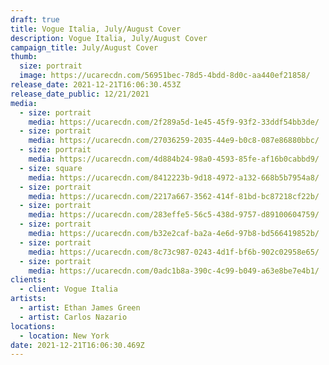 ```yaml
---
draft: true
title: Vogue Italia, July/August Cover
description: Vogue Italia, July/August Cover
campaign_title: July/August Cover
thumb:
  size: portrait
  image: https://ucarecdn.com/56951bec-78d5-4bdd-8d0c-aa440ef21858/
release_date: 2021-12-21T16:06:30.453Z
release_date_public: 12/21/2021
media:
  - size: portrait
    media: https://ucarecdn.com/2f289a5d-1e45-45f9-93f2-33ddf54bb3de/
  - size: portrait
    media: https://ucarecdn.com/27036259-2035-44e9-b0c8-087e86880bbc/
  - size: portrait
    media: https://ucarecdn.com/4d884b24-98a0-4593-85fe-af16b0cabbd9/
  - size: square
    media: https://ucarecdn.com/8412223b-9d18-4972-a132-668b5b7954a8/
  - size: portrait
    media: https://ucarecdn.com/2217a667-3562-414f-81bd-bc87218cf22b/
  - size: portrait
    media: https://ucarecdn.com/283effe5-56c5-438d-9757-d89100604759/
  - size: portrait
    media: https://ucarecdn.com/b32e2caf-ba2a-4e6d-97b8-bd566419852b/
  - size: portrait
    media: https://ucarecdn.com/8c73c987-0243-4d1f-bf6b-902c02958e65/
  - size: portrait
    media: https://ucarecdn.com/0adc1b8a-390c-4c99-b049-a63e8be7e4b1/
clients:
  - client: Vogue Italia
artists:
  - artist: Ethan James Green
  - artist: Carlos Nazario
locations:
  - location: New York
date: 2021-12-21T16:06:30.469Z
---
```

